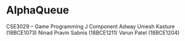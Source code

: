 # AlphaQueue
CSE3029 – Game Programming
J Component
Adway Umesh Kasture (18BCE1073)
Ninad Pravin Sabnis (18BCE1211)
Varun Patel (18BCE1204)
